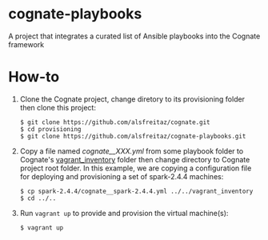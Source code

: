 # cognate-playbooks

A project that integrates a curated list of Ansible playbooks into the Cognate framework


# How-to

1. Clone the Cognate project, change diretory to its provisioning folder then clone this project:

    ```
    $ git clone https://github.com/alsfreitaz/cognate.git
    $ cd provisioning
    $ git clone https://github.com/alsfreitaz/cognate-playbooks.git
    ```
    
2. Copy a file named *cognate__XXX.yml* from some playbook folder to Cognate's [vagrant_inventory](https://github.com/alsfreitaz/cognate/tree/master/vagrant_inventory) folder then change directory to Cognate project root folder. In this example, we are copying a configuration file for deploying and provisioning a set of spark-2.4.4 machines:

    ```
    $ cp spark-2.4.4/cognate__spark-2.4.4.yml ../../vagrant_inventory
    $ cd ../..
    ```
    
3. Run `vagrant up` to provide and provision the virtual machine(s):

    ```
    $ vagrant up
    ```
